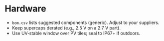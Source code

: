 # Hardware

- `bom.csv` lists suggested components (generic). Adjust to your suppliers.
- Keep supercaps derated (e.g., 2.5 V on a 2.7 V part).
- Use UV‑stable window over PV tiles; seal to IP67+ if outdoors.
